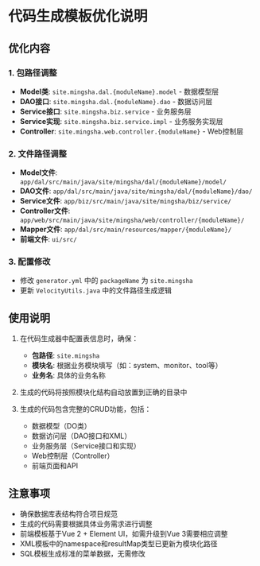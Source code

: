 # 代码生成模板优化说明

## 优化内容

### 1. 包路径调整
- **Model类**: `site.mingsha.dal.{moduleName}.model` - 数据模型层
- **DAO接口**: `site.mingsha.dal.{moduleName}.dao` - 数据访问层
- **Service接口**: `site.mingsha.biz.service` - 业务服务层
- **Service实现**: `site.mingsha.biz.service.impl` - 业务服务实现层
- **Controller**: `site.mingsha.web.controller.{moduleName}` - Web控制层

### 2. 文件路径调整
- **Model文件**: `app/dal/src/main/java/site/mingsha/dal/{moduleName}/model/`
- **DAO文件**: `app/dal/src/main/java/site/mingsha/dal/{moduleName}/dao/`
- **Service文件**: `app/biz/src/main/java/site/mingsha/biz/service/`
- **Controller文件**: `app/web/src/main/java/site/mingsha/web/controller/{moduleName}/`
- **Mapper文件**: `app/dal/src/main/resources/mapper/{moduleName}/`
- **前端文件**: `ui/src/`

### 3. 配置修改
- 修改 `generator.yml` 中的 `packageName` 为 `site.mingsha`
- 更新 `VelocityUtils.java` 中的文件路径生成逻辑

## 使用说明

1. 在代码生成器中配置表信息时，确保：
   - **包路径**: `site.mingsha`
   - **模块名**: 根据业务模块填写（如：system、monitor、tool等）
   - **业务名**: 具体的业务名称

2. 生成的代码将按照模块化结构自动放置到正确的目录中

3. 生成的代码包含完整的CRUD功能，包括：
   - 数据模型（DO类）
   - 数据访问层（DAO接口和XML）
   - 业务服务层（Service接口和实现）
   - Web控制层（Controller）
   - 前端页面和API

## 注意事项

- 确保数据库表结构符合项目规范
- 生成的代码需要根据具体业务需求进行调整
- 前端模板基于Vue 2 + Element UI，如需升级到Vue 3需要相应调整
- XML模板中的namespace和resultMap类型已更新为模块化路径
- SQL模板生成标准的菜单数据，无需修改 